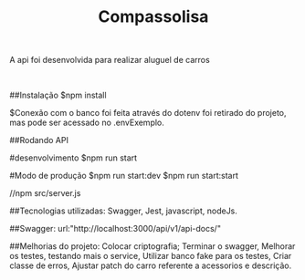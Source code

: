 <h1 align="center"> Compassolisa </h1>
<br>
<p align="justify"> A api foi desenvolvida para realizar aluguel de carros </p>
<br>

##Instalação 
$npm install

$Conexão com o banco foi feita através do dotenv foi retirado do projeto, mas pode ser acessado no .envExemplo.

##Rodando API

#desenvolvimento
$npm run start

#Modo de produção
$npm run start:dev
$npm run start:start

//npm src/server.js

##Tecnologias utilizadas:
Swagger,
Jest,
javascript,
nodeJs.

##Swagger:
url:"http://localhost:3000/api/v1/api-docs/"

##Melhorias do projeto:
Colocar criptografia;
Terminar o swagger,
Melhorar os testes, testando mais o service,
Utilizar banco fake para os testes,
Criar classe de erros,
Ajustar patch do carro referente a acessorios e descrição.




